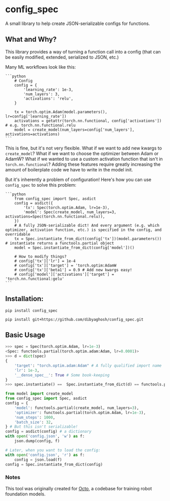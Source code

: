 # config_spec

A small library to help create JSON-serializable configs for functions. 

## What and Why?

This library provides a way of turning a function call into a config (that can be easily modified, extended, serialized to JSON, etc.)

Many ML workflows look like this:
    
    ```python
        # Config
        config = {
            'learning_rate': 1e-3,
            'num_layers': 3,
            'activations': 'relu',
        }

        tx = torch.optim.Adam(model.parameters(), lr=config['learning_rate'])
        activations = getattr(torch.nn.functional, config['activations']) # e.g. torch.nn.functional.relu
        model = create_model(num_layers=config['num_layers'], activations=activations) 
    ```

This is fine, but it's not very flexible. What if we want to add new kwargs to `create_model`? What if we want to choose the optimizer between Adam or AdamW? What if we wanted to use
a custom activation function that isn't in `torch.nn.functional`? Adding these features require greatly increasing the amount of boilerplate code we have to write in the model init.

But it's inherently a problem of configuration! Here's how you can use `config_spec` to solve this problem:

    ```python
        from config_spec import Spec, asdict
        config = asdict({
            'tx': Spec(torch.optim.Adam, lr=1e-3),
            'model': Spec(create_model, num_layers=3, activations=Spec(torch.nn.functional.relu)),
        })
        # A fully JSON-serializable dict! And every argument (e.g. which optimizer, activation function, etc.) is specified in the config, and overridable
        tx = Spec.instantiate_from_dict(config['tx'])(model.parameters())  # instantiate returns a functools.partial object
        model = Spec.instantiate_from_dict(config['model'])()

        # How to modify things?
        # config['tx']['lr'] = 1e-4
        # config['tx']['target'] = 'torch.optim:AdamW
        # config['tx']['beta1'] = 0.9 # Add new kwargs easy!
        # config['model']['activations']['target'] = 'torch.nn.functional:gelu'
    ```

## Installation:

```
pip install config_spec 
```

```
pip install git+https://github.com/dibyaghosh/config_spec.git
```

## Basic Usage

```python
>>> spec = Spec(torch.optim.Adam, lr=1e-3)
<Spec: functools.partial(torch.optim.adam:Adam, lr=0.0001)>
>>> d = dict(spec)
{
    'target': "torch.optim.adam:Adam" # A fully qualified import name
    'lr': 1e-3,
    '__dense_spec__': True # Some book-keeping
}
>>> spec.instantiate() ==  Spec.instantiate_from_dict(d) == functools.partial(torch.optim.Adam, lr=1e-3)
```

```python
from model import create_model
from config_spec import Spec, asdict
config = {
    'model': functools.partial(create_model, num_layers=3),
    'optimizer': functools.partial(torch.optim.Adam, lr=1e-3),
    'num_steps': 1000,
    'batch_size': 32,
} # But this isn't serializable!
config = asdict(config) # a dictionary
with open('config.json', 'w') as f:
    json.dump(config, f)

# Later, when you want to load the config:
with open('config.json', 'r') as f:
    config = json.load(f)
config = Spec.instantiate_from_dict(config)
```


### Notes

This tool was originally created for [Octo](https://github.com/octo-models/octo), a codebase for training robot foundation models.